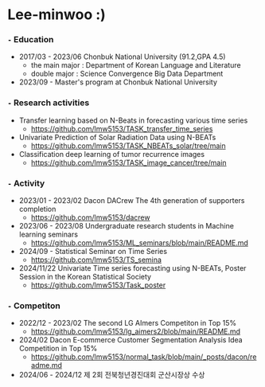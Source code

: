 # Lee-minwoo :)

### `-` Education
- 2017/03 - 2023/06 Chonbuk National University (91.2,GPA 4.5)
  - the main major : Department of Korean Language and Literature
  - double major : Science Convergence Big Data Department
- 2023/09 - Master's program at Chonbuk National University 


### `-` Research activities
- Transfer learning based on N-Beats in forecasting various time series
  - https://github.com/lmw5153/TASK_transfer_time_series
- Univariate Prediction of Solar Radiation Data using N-BEATs
  - https://github.com/lmw5153/TASK_NBEATs_solar/tree/main
- Classification deep learning of tumor recurrence images
  - https://github.com/lmw5153/TASK_image_cancer/tree/main

### `-` Activity 
- 2023/01 - 2023/02 Dacon DACrew The 4th generation of supporters completion
  - https://github.com/lmw5153/dacrew
- 2023/06 - 2023/08 Undergraduate research students in Machine learning seminars
  - https://github.com/lmw5153/ML_seminars/blob/main/README.md
- 2024/09 - Statistical Seminar on Time Series
  - https://github.com/lmw5153/TS_semina
- 2024/11/22 Univariate Time series forecasting using N-BEATs, Poster Session in the Korean Statistical Society
  - https://github.com/lmw5153/Task_poster 



### `-` Competiton
- 2022/12 - 2023/02 The second LG AImers Competiton in Top 15%
  - https://github.com/lmw5153/lg_aimers2/blob/main/README.md
- 2024/02 Dacon E-commerce Customer Segmentation Analysis Idea Competition in Top 15%
  - https://github.com/lmw5153/normal_task/blob/main/_posts/dacon/readme.md
- 2024/06 - 2024/12 제 2회 전북청년경진대회 군산시장상 수상
